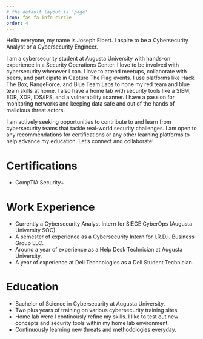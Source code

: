 ```yaml
---
# the default layout is 'page'
icon: fas fa-info-circle
order: 4
---
```


Hello everyone, my name is Joseph Elbert. I aspire to be a Cybersecurity Analyst or a Cybersecurity Engineer.

I am a cybersecurity student at Augusta University with hands-on experience in a Security Operations Center. I love to be involved with cybersecurity whenever I can. I love to attend meetups, collaborate with peers, and participate in Capture The Flag events. I use platforms like Hack The Box, RangeForce, and Blue Team Labs to hone my red team and blue team skills at home. I also have a home lab with security tools like a SIEM, EDR, XDR, IDS/IPS, and a vulnerability scanner. I have a passion for monitoring networks and keeping data safe and out of the hands of malicious threat actors.

I am actively seeking opportunities to contribute to and learn from cybersecurity teams that tackle real-world security challenges. I am open to any recommendations for certifications or any other learning platforms to help advance my education. Let’s connect and collaborate!

# Certifications
- CompTIA Security+

# Work Experience
- Currently a Cybersecurity Analyst Intern for SIEGE CyberOps (Augusta University SOC)
- A semester of experience as a Cybersecurity Intern for I.R.D.I. Business Group LLC.
- Around a year of experience as a Help Desk Technician at Augusta University. 
- A year of experience at Dell Technologies as a Dell Student Technician.

# Education
- Bachelor of Science in Cybersecurity at Augusta University.
- Two plus years of training on various cybersecurity training sites.
- Home lab were I continously refine my skills. I like to test out new concepts and security tools within my home lab environment.
- Continuously learning new threats and methodologies everyday.
